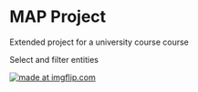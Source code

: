 # MAP Project
Extended project for a university course course

Select and filter entities


<a href="https://imgflip.com/gif/2973vc"><img src="https://i.imgflip.com/2973vc.gif" title="made at imgflip.com"/></a>
